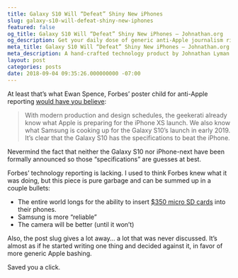 ```yaml
---
title: Galaxy S10 Will “Defeat” Shiny New iPhones
slug: galaxy-s10-will-defeat-shiny-new-iphones
featured: false
og_title: Galaxy S10 Will “Defeat” Shiny New iPhones – Johnathan.org
og_description: Get your daily dose of generic anti-Apple journalism right here.
meta_title: Galaxy S10 Will “Defeat” Shiny New iPhones – Johnathan.org
meta_description: A hand-crafted technology product by Johnathan Lyman
layout: post
categories: posts
date: 2018-09-04 09:35:26.000000000 -07:00
---
```


At least that’s what Ewan Spence, Forbes’ poster child for anti-Apple reporting [would have you believe](https://www.forbes.com/sites/ewanspence/2018/09/03/apple-iphone-xs-plus-galaxy-s10-9-comparison-specs-leak-rumor/#6cf8f73f7f39):

> With modern production and design schedules, the geekerati already know what Apple is preparing for the iPhone XS launch. We also know what Samsung is cooking up for the Galaxy S10’s launch in early 2019. It’s clear that the Galaxy S10 has the specifications to beat the iPhone.

Nevermind the fact that neither the Galaxy S10 nor iPhone-next have been formally announced so those “specifications” are guesses at best.

Forbes’ technology reporting is lacking. I used to think Forbes knew what it was doing, but this piece is pure garbage and can be summed up in a couple bullets:

- The entire world longs for the ability to insert [$350 micro SD cards](https://amzn.to/2Q31wAL) into their phones.
- Samsung is more “reliable”
- The camera will be better (until it won’t)

Also, the post slug gives a lot away… a lot that was never discussed. It’s almost as if he started writing one thing and decided against it, in favor of more generic Apple bashing.

Saved you a click.

